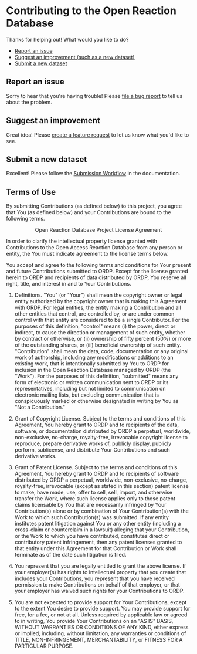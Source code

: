 # Contributing to the Open Reaction Database

Thanks for helping out! What would you like to do?

* [Report an issue](#report-an-issue)
* [Suggest an improvement (such as a new dataset)](#suggest-an-improvement)
* [Submit a new dataset](#submit-a-new-dataset)

## Report an issue

Sorry to hear that you're having trouble! Please [file a bug report](https://github.com/Open-Reaction-Database/ord-schema/issues/new?assignees=&labels=bug&template=bug_report.md&title=) to tell us about the problem.

## Suggest an improvement

Great idea! Please [create a feature request](https://github.com/Open-Reaction-Database/ord-schema/issues/new?assignees=&labels=enhancement&template=feature_request.md&title=) to let us know what you'd like to see.

## Submit a new dataset

Excellent! Please follow the
[Submission Workflow](https://ord-schema.readthedocs.io/en/latest/submissions.html)
in the documentation.
   
## Terms of Use

By submitting Contributions (as defined below) to this project, you agree that
You (as defined below) and your Contributions are bound to the following terms.

<p align="center">Open Reaction Database Project License Agreement</p> 

In order to clarify the intellectual property license granted with Contributions
to the Open Access Reaction Database from any person or entity, the You must
indicate agreement to the license terms below.

You accept and agree to the following terms and conditions for Your present and
future Contributions submitted to ORDP. Except for the license granted herein to
ORDP and recipients of data distributed by ORDP, You reserve all right, title,
and interest in and to Your Contributions.

1. Definitions. "You" (or "Your") shall mean the copyright owner or legal entity
authorized by the copyright owner that is making this Agreement with ORDP. For
legal entities, the entity making a Contribution and all other entities that
control, are controlled by, or are under common control with that entity are
considered to be a single Contributor. For the purposes of this definition,
"control" means (i) the power, direct or indirect, to cause the direction or
management of such entity, whether by contract or otherwise, or (ii) ownership
of fifty percent (50%) or more of the outstanding shares, or (iii) beneficial
ownership of such entity. "Contribution" shall mean the data, code,
documentation or any original work of authorship, including any modifications or
additions to an existing work, that is intentionally submitted by You to ORDP
for inclusion in the Open Reaction Database managed by ORDP (the "Work"). For
the purposes of this definition, "submitted" means any form of electronic or
written communication sent to ORDP or its representatives, including but not
limited to communication on electronic mailing lists, but excluding
communication that is conspicuously marked or otherwise designated in writing by
You as "Not a Contribution."

2. Grant of Copyright License. Subject to the terms and conditions of this
Agreement, You hereby grant to ORDP and to recipients of the data, software, or
documentation distributed by ORDP a perpetual, worldwide, non-exclusive,
no-charge, royalty-free, irrevocable copyright license to reproduce, prepare
derivative works of, publicly display, publicly perform, sublicense, and
distribute Your Contributions and such derivative works.

3. Grant of Patent License. Subject to the terms and conditions of this
Agreement, You hereby grant to ORDP and to recipients of software distributed by
ORDP a perpetual, worldwide, non-exclusive, no-charge, royalty-free, irrevocable
(except as stated in this section) patent license to make, have made, use, offer
to sell, sell, import, and otherwise transfer the Work, where such license
applies only to those patent claims licensable by You that are necessarily
infringed by Your Contribution(s) alone or by combination of Your
Contribution(s) with the Work to which such Contribution(s) was submitted. If
any entity institutes patent litigation against You or any other entity
(including a cross-claim or counterclaim in a lawsuit) alleging that your
Contribution, or the Work to which you have contributed, constitutes direct or
contributory patent infringement, then any patent licenses granted to that
entity under this Agreement for that Contribution or Work shall terminate as of
the date such litigation is filed.

4. You represent that you are legally entitled to grant the above license. If
your employer(s) has rights to intellectual property that you create that
includes your Contributions, you represent that you have received permission to
make Contributions on behalf of that employer, or that your employer has waived
such rights for your Contributions to ORDP.

5. You are not expected to provide support for Your Contributions, except to the
extent You desire to provide support. You may provide support for free, for a
fee, or not at all. Unless required by applicable law or agreed to in writing,
You provide Your Contributions on an "AS IS" BASIS, WITHOUT WARRANTIES OR
CONDITIONS OF ANY KIND, either express or implied, including, without
limitation, any warranties or conditions of TITLE, NON-INFRINGEMENT,
MERCHANTABILITY, or FITNESS FOR A PARTICULAR PURPOSE.

